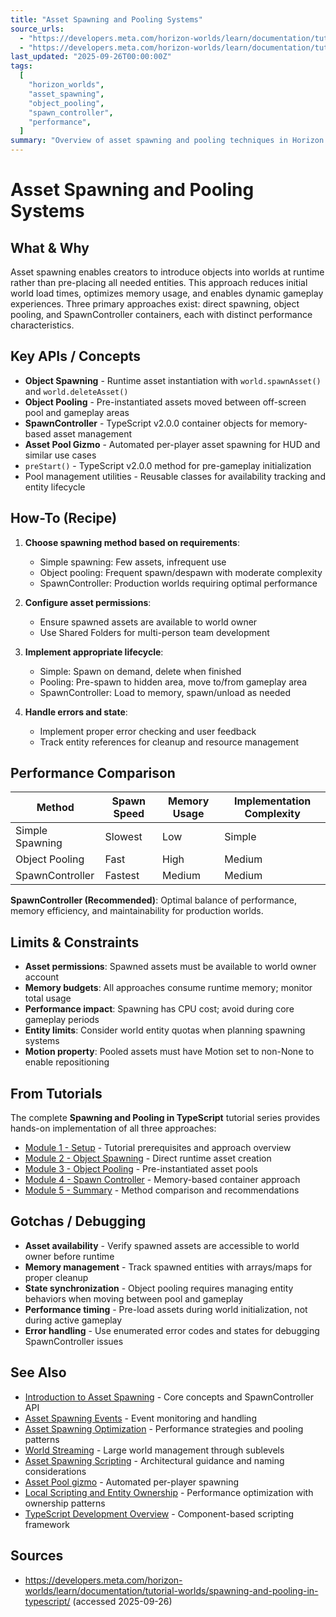 ```yaml
---
title: "Asset Spawning and Pooling Systems"
source_urls:
  - "https://developers.meta.com/horizon-worlds/learn/documentation/tutorial-worlds/spawning-and-pooling-in-typescript/module-1-setup"
  - "https://developers.meta.com/horizon-worlds/learn/documentation/tutorial-worlds/spawning-and-pooling-in-typescript/module-4-spawn-controller"
last_updated: "2025-09-26T00:00:00Z"
tags:
  [
    "horizon_worlds",
    "asset_spawning",
    "object_pooling",
    "spawn_controller",
    "performance",
  ]
summary: "Overview of asset spawning and pooling techniques in Horizon Worlds for optimal runtime resource management and performance."
---
```


# Asset Spawning and Pooling Systems

## What & Why

Asset spawning enables creators to introduce objects into worlds at runtime rather than pre-placing all needed entities. This approach reduces initial world load times, optimizes memory usage, and enables dynamic gameplay experiences. Three primary approaches exist: direct spawning, object pooling, and SpawnController containers, each with distinct performance characteristics.

## Key APIs / Concepts

- **Object Spawning** - Runtime asset instantiation with `world.spawnAsset()` and `world.deleteAsset()`
- **Object Pooling** - Pre-instantiated assets moved between off-screen pool and gameplay areas
- **SpawnController** - TypeScript v2.0.0 container objects for memory-based asset management
- **Asset Pool Gizmo** - Automated per-player asset spawning for HUD and similar use cases
- `preStart()` - TypeScript v2.0.0 method for pre-gameplay initialization
- Pool management utilities - Reusable classes for availability tracking and entity lifecycle

## How-To (Recipe)

1. **Choose spawning method based on requirements**:

   - Simple spawning: Few assets, infrequent use
   - Object pooling: Frequent spawn/despawn with moderate complexity
   - SpawnController: Production worlds requiring optimal performance

2. **Configure asset permissions**:

   - Ensure spawned assets are available to world owner
   - Use Shared Folders for multi-person team development

3. **Implement appropriate lifecycle**:

   - Simple: Spawn on demand, delete when finished
   - Pooling: Pre-spawn to hidden area, move to/from gameplay area
   - SpawnController: Load to memory, spawn/unload as needed

4. **Handle errors and state**:
   - Implement proper error checking and user feedback
   - Track entity references for cleanup and resource management

## Performance Comparison

| Method          | Spawn Speed | Memory Usage | Implementation Complexity |
| --------------- | ----------- | ------------ | ------------------------- |
| Simple Spawning | Slowest     | Low          | Simple                    |
| Object Pooling  | Fast        | High         | Medium                    |
| SpawnController | Fastest     | Medium       | Medium                    |

**SpawnController (Recommended)**: Optimal balance of performance, memory efficiency, and maintainability for production worlds.

## Limits & Constraints

- **Asset permissions**: Spawned assets must be available to world owner account
- **Memory budgets**: All approaches consume runtime memory; monitor total usage
- **Performance impact**: Spawning has CPU cost; avoid during core gameplay periods
- **Entity limits**: Consider world entity quotas when planning spawning systems
- **Motion property**: Pooled assets must have Motion set to non-None to enable repositioning

## From Tutorials

The complete **Spawning and Pooling in TypeScript** tutorial series provides hands-on implementation of all three approaches:

- [Module 1 - Setup](./tutorials/spawning-pooling/01-setup.md) - Tutorial prerequisites and approach overview
- [Module 2 - Object Spawning](./tutorials/spawning-pooling/02-implement-object-spawning.md) - Direct runtime asset creation
- [Module 3 - Object Pooling](./tutorials/spawning-pooling/03-implement-object-pooling.md) - Pre-instantiated asset pools
- [Module 4 - Spawn Controller](./tutorials/spawning-pooling/04-spawn-controller.md) - Memory-based container approach
- [Module 5 - Summary](./tutorials/spawning-pooling/05-summary.md) - Method comparison and recommendations

## Gotchas / Debugging

- **Asset availability** - Verify spawned assets are accessible to world owner before runtime
- **Memory management** - Track spawned entities with arrays/maps for proper cleanup
- **State synchronization** - Object pooling requires managing entity behaviors when moving between pool and gameplay
- **Performance timing** - Pre-load assets during world initialization, not during active gameplay
- **Error handling** - Use enumerated error codes and states for debugging SpawnController issues

## See Also

- [Introduction to Asset Spawning](./asset-spawning-introduction.md) - Core concepts and SpawnController API
- [Asset Spawning Events](./asset-spawning-events.md) - Event monitoring and handling
- [Asset Spawning Optimization](./asset-spawning-optimization.md) - Performance strategies and pooling patterns
- [World Streaming](./asset-spawning-world-streaming.md) - Large world management through sublevels
- [Asset Spawning Scripting](./asset-spawning-scripting.md) - Architectural guidance and naming considerations
- [Asset Pool gizmo](/horizon-worlds/learn/documentation/code-blocks-and-gizmos/asset-pool-gizmo) - Automated per-player spawning
- [Local Scripting and Entity Ownership](./local-scripting-ownership.md) - Performance optimization with ownership patterns
- [TypeScript Development Overview](./typescript-development-overview.md) - Component-based scripting framework

## Sources

- https://developers.meta.com/horizon-worlds/learn/documentation/tutorial-worlds/spawning-and-pooling-in-typescript/ (accessed 2025-09-26)
